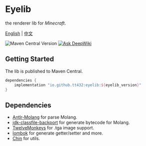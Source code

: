 # Eyelib

the renderer lib for _Minecraft_.

[English](README.md) | [中文](README.cn.md)

![Maven Central Version](https://img.shields.io/maven-central/v/io.github.tt432/eyelib)
[![Ask DeepWiki](https://deepwiki.com/badge.svg)](https://deepwiki.com/TT432/eyelib)

## Getting Started

The lib is published to Maven Central.

```groovy
dependencies {
    implementation "io.github.tt432:eyelib:${eyelib_version}"
}
```

## Dependencies

- [Antlr-Molang](https://github.com/TT432/antlr-molang) for parse Molang.
- [jdk-classfile-backport](https://github.com/dmlloyd/jdk-classfile-backport) for generate bytecode for Molang.
- [TwelveMonkeys](https://github.com/haraldk/TwelveMonkeys) for .tga image support.
- [lombok](https://projectlombok.org/) for generate getter/setter and more.
- [Chin](https://github.com/TT432/chin) for utils.